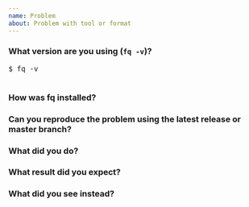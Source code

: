 ```yaml
---
name: Problem
about: Problem with tool or format
---
```


<!--
Please answer these questions if possible before submitting your issue. Thanks!
-->

### What version are you using (`fq -v`)?

<pre>
$ fq -v

</pre>

### How was fq installed?

<!--
Please describe how/from what source fq was installed, for example using
FreeBSD ports, Alpine experimental repository or manually built from source
-->

### Can you reproduce the problem using the latest release or master branch?

### What did you do?

<!--
Please provide command line arguments, jq script, command output etc.
If possible please attach or share link to affected example files.

To get more information about what is going on you can try to force a format and
ask for verbose output using "fq -d <format> dv file"
-->

### What result did you expect?

### What did you see instead?
